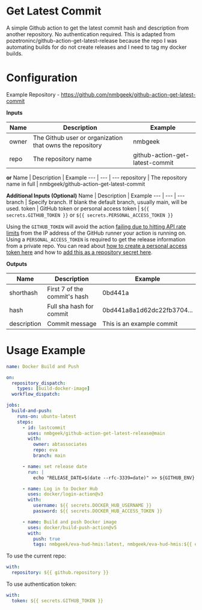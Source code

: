 # Get Latest Commit

A simple Github action to get the latest commit hash and description from another repository. No authentication required. This is adapted from pozetroninc/github-action-get-latest-release because the repo I was automating builds for do not create releases and I need to tag my docker builds.

# Configuration

Example Repository - https://github.com/nmbgeek/github-action-get-latest-commit

**Inputs**

| Name  | Description                                              | Example                         |
| ----- | -------------------------------------------------------- | ------------------------------- |
| owner | The Github user or organization that owns the repository | nmbgeek                         |
| repo  | The repository name                                      | github-action-get-latest-commit |

**or**
Name | Description | Example
--- | --- | ---
repository | The repository name in full | nmbgeek/github-action-get-latest-commit

**Additional Inputs (Optional)**
Name | Description | Example
--- | --- | ---
branch | Specify branch. If blank the default branch, usually main, will be used.
token | GitHub token or personal access token | `${{ secrets.GITHUB_TOKEN }}` or `${{ secrets.PERSONAL_ACCESS_TOKEN }}`

Using the `GITHUB_TOKEN` will avoid the action [failing due to hitting API rate limits](https://github.com/pozetroninc/github-action-get-latest-release/issues/24) from the IP address of the GitHub runner your action is running on. Using a `PERSONAL_ACCESS_TOKEN` is required to get the release information from a private repo. You can read about [how to create a personal access token here](https://docs.github.com/en/github/authenticating-to-github/creating-a-personal-access-token) and how to [add this as a repository secret here](https://docs.github.com/en/github/automating-your-workflow-with-github-actions/creating-and-using-encrypted-secrets).

**Outputs**

| Name        | Description                  | Example                    |
| ----------- | ---------------------------- | -------------------------- |
| shorthash   | First 7 of the commit's hash | 0bd441a                    |
| hash        | Full sha hash for commit     | 0bd441a8a1d62dc22fb3704... |
| description | Commit message               | This is an example commit  |

# Usage Example

```yaml
name: Docker Build and Push

on:
  repository_dispatch:
    types: [build-docker-image]
  workflow_dispatch:

jobs:
  build-and-push:
    runs-on: ubuntu-latest
    steps:
      - id: lastcommit
        uses: nmbgeek/github-action-get-latest-release@main
        with:
          owner: abtassociates
          repo: eva
          branch: main

      - name: set release date
        run: |
          echo "RELEASE_DATE=$(date --rfc-3339=date)" >> ${GITHUB_ENV}

      - name: Log in to Docker Hub
        uses: docker/login-action@v3
        with:
          username: ${{ secrets.DOCKER_HUB_USERNAME }}
          password: ${{ secrets.DOCKER_HUB_ACCESS_TOKEN }}

      - name: Build and push Docker image
        uses: docker/build-push-action@v5
        with:
          push: true
          tags: nmbgeek/eva-hud-hmis:latest, nmbgeek/eva-hud-hmis:${{ env.RELEASE_DATE }}, nmbgeek/eva-hud-hmis:${{ steps.lastcommit.outputs.shorthash }}
```

To use the current repo:

```yaml
with:
  repository: ${{ github.repository }}
```

To use authentication token:

```yaml
with:
  token: ${{ secrets.GITHUB_TOKEN }}
```
